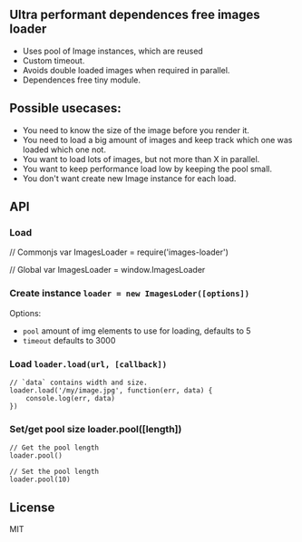 ## Ultra performant dependences free images loader

- Uses pool of Image instances, which are reused
- Custom timeout.
- Avoids double loaded images when required in parallel.
- Dependences free tiny module.

## Possible usecases:

- You need to know the size of the image before you render it.
- You need to load a big amount of images and keep track which one was loaded which one not.
- You want to load lots of images, but not more than X in parallel.
- You want to keep performance load low by keeping the pool small.
- You don't want create new Image instance for each load.

## API

### Load

// Commonjs
var ImagesLoader = require('images-loader')

// Global
var ImagesLoader = window.ImagesLoader

### Create instance `loader = new ImagesLoder([options])`

Options:

   - `pool` amount of img elements to use for loading, defaults to 5
   - `timeout` defaults to 3000

### Load `loader.load(url, [callback])`

    // `data` contains width and size.
    loader.load('/my/image.jpg', function(err, data) {
        console.log(err, data)
    })

### Set/get pool size loader.pool([length])

    // Get the pool length
    loader.pool()

    // Set the pool length
    loader.pool(10)

## License

MIT



